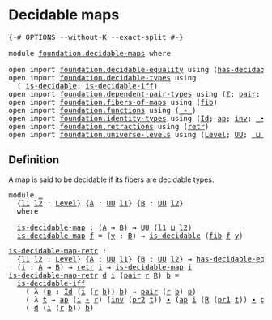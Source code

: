# Decidable maps

<pre class="Agda"><a id="27" class="Symbol">{-#</a> <a id="31" class="Keyword">OPTIONS</a> <a id="39" class="Pragma">--without-K</a> <a id="51" class="Pragma">--exact-split</a> <a id="65" class="Symbol">#-}</a>

<a id="70" class="Keyword">module</a> <a id="77" href="foundation.decidable-maps.html" class="Module">foundation.decidable-maps</a> <a id="103" class="Keyword">where</a>

<a id="110" class="Keyword">open</a> <a id="115" class="Keyword">import</a> <a id="122" href="foundation.decidable-equality.html" class="Module">foundation.decidable-equality</a> <a id="152" class="Keyword">using</a> <a id="158" class="Symbol">(</a><a id="159" href="foundation.decidable-equality.html#1785" class="Function">has-decidable-equality</a><a id="181" class="Symbol">)</a>
<a id="183" class="Keyword">open</a> <a id="188" class="Keyword">import</a> <a id="195" href="foundation.decidable-types.html" class="Module">foundation.decidable-types</a> <a id="222" class="Keyword">using</a>
  <a id="230" class="Symbol">(</a> <a id="232" href="foundation.decidable-types.html#1905" class="Function">is-decidable</a><a id="244" class="Symbol">;</a> <a id="246" href="foundation.decidable-types.html#5050" class="Function">is-decidable-iff</a><a id="262" class="Symbol">)</a>
<a id="264" class="Keyword">open</a> <a id="269" class="Keyword">import</a> <a id="276" href="foundation.dependent-pair-types.html" class="Module">foundation.dependent-pair-types</a> <a id="308" class="Keyword">using</a> <a id="314" class="Symbol">(</a><a id="315" href="foundation-core.dependent-pair-types.html#502" class="Record">Σ</a><a id="316" class="Symbol">;</a> <a id="318" href="foundation-core.dependent-pair-types.html#575" class="InductiveConstructor">pair</a><a id="322" class="Symbol">;</a> <a id="324" href="foundation-core.dependent-pair-types.html#592" class="Field">pr1</a><a id="327" class="Symbol">;</a> <a id="329" href="foundation-core.dependent-pair-types.html#604" class="Field">pr2</a><a id="332" class="Symbol">)</a>
<a id="334" class="Keyword">open</a> <a id="339" class="Keyword">import</a> <a id="346" href="foundation.fibers-of-maps.html" class="Module">foundation.fibers-of-maps</a> <a id="372" class="Keyword">using</a> <a id="378" class="Symbol">(</a><a id="379" href="foundation-core.fibers-of-maps.html#928" class="Function">fib</a><a id="382" class="Symbol">)</a>
<a id="384" class="Keyword">open</a> <a id="389" class="Keyword">import</a> <a id="396" href="foundation.functions.html" class="Module">foundation.functions</a> <a id="417" class="Keyword">using</a> <a id="423" class="Symbol">(</a><a id="424" href="foundation-core.functions.html#407" class="Function Operator">_∘_</a><a id="427" class="Symbol">)</a>
<a id="429" class="Keyword">open</a> <a id="434" class="Keyword">import</a> <a id="441" href="foundation.identity-types.html" class="Module">foundation.identity-types</a> <a id="467" class="Keyword">using</a> <a id="473" class="Symbol">(</a><a id="474" href="foundation-core.identity-types.html#641" class="Datatype">Id</a><a id="476" class="Symbol">;</a> <a id="478" href="foundation-core.identity-types.html#2853" class="Function">ap</a><a id="480" class="Symbol">;</a> <a id="482" href="foundation-core.identity-types.html#1552" class="Function">inv</a><a id="485" class="Symbol">;</a> <a id="487" href="foundation-core.identity-types.html#1239" class="Function Operator">_∙_</a><a id="490" class="Symbol">)</a>
<a id="492" class="Keyword">open</a> <a id="497" class="Keyword">import</a> <a id="504" href="foundation.retractions.html" class="Module">foundation.retractions</a> <a id="527" class="Keyword">using</a> <a id="533" class="Symbol">(</a><a id="534" href="foundation-core.retractions.html#593" class="Function">retr</a><a id="538" class="Symbol">)</a>
<a id="540" class="Keyword">open</a> <a id="545" class="Keyword">import</a> <a id="552" href="foundation.universe-levels.html" class="Module">foundation.universe-levels</a> <a id="579" class="Keyword">using</a> <a id="585" class="Symbol">(</a><a id="586" href="Agda.Primitive.html#597" class="Postulate">Level</a><a id="591" class="Symbol">;</a> <a id="593" href="foundation-core.universe-levels.html#222" class="Primitive">UU</a><a id="595" class="Symbol">;</a> <a id="597" href="Agda.Primitive.html#810" class="Primitive Operator">_⊔_</a><a id="600" class="Symbol">)</a>
</pre>
## Definition

A map is said to be decidable if its fibers are decidable types.

<pre class="Agda"><a id="696" class="Keyword">module</a> <a id="703" href="foundation.decidable-maps.html#703" class="Module">_</a>
  <a id="707" class="Symbol">{</a><a id="708" href="foundation.decidable-maps.html#708" class="Bound">l1</a> <a id="711" href="foundation.decidable-maps.html#711" class="Bound">l2</a> <a id="714" class="Symbol">:</a> <a id="716" href="Agda.Primitive.html#597" class="Postulate">Level</a><a id="721" class="Symbol">}</a> <a id="723" class="Symbol">{</a><a id="724" href="foundation.decidable-maps.html#724" class="Bound">A</a> <a id="726" class="Symbol">:</a> <a id="728" href="foundation-core.universe-levels.html#222" class="Primitive">UU</a> <a id="731" href="foundation.decidable-maps.html#708" class="Bound">l1</a><a id="733" class="Symbol">}</a> <a id="735" class="Symbol">{</a><a id="736" href="foundation.decidable-maps.html#736" class="Bound">B</a> <a id="738" class="Symbol">:</a> <a id="740" href="foundation-core.universe-levels.html#222" class="Primitive">UU</a> <a id="743" href="foundation.decidable-maps.html#711" class="Bound">l2</a><a id="745" class="Symbol">}</a>
  <a id="749" class="Keyword">where</a>

  <a id="758" href="foundation.decidable-maps.html#758" class="Function">is-decidable-map</a> <a id="775" class="Symbol">:</a> <a id="777" class="Symbol">(</a><a id="778" href="foundation.decidable-maps.html#724" class="Bound">A</a> <a id="780" class="Symbol">→</a> <a id="782" href="foundation.decidable-maps.html#736" class="Bound">B</a><a id="783" class="Symbol">)</a> <a id="785" class="Symbol">→</a> <a id="787" href="foundation-core.universe-levels.html#222" class="Primitive">UU</a> <a id="790" class="Symbol">(</a><a id="791" href="foundation.decidable-maps.html#708" class="Bound">l1</a> <a id="794" href="Agda.Primitive.html#810" class="Primitive Operator">⊔</a> <a id="796" href="foundation.decidable-maps.html#711" class="Bound">l2</a><a id="798" class="Symbol">)</a>
  <a id="802" href="foundation.decidable-maps.html#758" class="Function">is-decidable-map</a> <a id="819" href="foundation.decidable-maps.html#819" class="Bound">f</a> <a id="821" class="Symbol">=</a> <a id="823" class="Symbol">(</a><a id="824" href="foundation.decidable-maps.html#824" class="Bound">y</a> <a id="826" class="Symbol">:</a> <a id="828" href="foundation.decidable-maps.html#736" class="Bound">B</a><a id="829" class="Symbol">)</a> <a id="831" class="Symbol">→</a> <a id="833" href="foundation.decidable-types.html#1905" class="Function">is-decidable</a> <a id="846" class="Symbol">(</a><a id="847" href="foundation-core.fibers-of-maps.html#928" class="Function">fib</a> <a id="851" href="foundation.decidable-maps.html#819" class="Bound">f</a> <a id="853" href="foundation.decidable-maps.html#824" class="Bound">y</a><a id="854" class="Symbol">)</a>
</pre>
<pre class="Agda"><a id="is-decidable-map-retr"></a><a id="869" href="foundation.decidable-maps.html#869" class="Function">is-decidable-map-retr</a> <a id="891" class="Symbol">:</a>
  <a id="895" class="Symbol">{</a><a id="896" href="foundation.decidable-maps.html#896" class="Bound">l1</a> <a id="899" href="foundation.decidable-maps.html#899" class="Bound">l2</a> <a id="902" class="Symbol">:</a> <a id="904" href="Agda.Primitive.html#597" class="Postulate">Level</a><a id="909" class="Symbol">}</a> <a id="911" class="Symbol">{</a><a id="912" href="foundation.decidable-maps.html#912" class="Bound">A</a> <a id="914" class="Symbol">:</a> <a id="916" href="foundation-core.universe-levels.html#222" class="Primitive">UU</a> <a id="919" href="foundation.decidable-maps.html#896" class="Bound">l1</a><a id="921" class="Symbol">}</a> <a id="923" class="Symbol">{</a><a id="924" href="foundation.decidable-maps.html#924" class="Bound">B</a> <a id="926" class="Symbol">:</a> <a id="928" href="foundation-core.universe-levels.html#222" class="Primitive">UU</a> <a id="931" href="foundation.decidable-maps.html#899" class="Bound">l2</a><a id="933" class="Symbol">}</a> <a id="935" class="Symbol">→</a> <a id="937" href="foundation.decidable-equality.html#1785" class="Function">has-decidable-equality</a> <a id="960" href="foundation.decidable-maps.html#924" class="Bound">B</a> <a id="962" class="Symbol">→</a>
  <a id="966" class="Symbol">(</a><a id="967" href="foundation.decidable-maps.html#967" class="Bound">i</a> <a id="969" class="Symbol">:</a> <a id="971" href="foundation.decidable-maps.html#912" class="Bound">A</a> <a id="973" class="Symbol">→</a> <a id="975" href="foundation.decidable-maps.html#924" class="Bound">B</a><a id="976" class="Symbol">)</a> <a id="978" class="Symbol">→</a> <a id="980" href="foundation-core.retractions.html#593" class="Function">retr</a> <a id="985" href="foundation.decidable-maps.html#967" class="Bound">i</a> <a id="987" class="Symbol">→</a> <a id="989" href="foundation.decidable-maps.html#758" class="Function">is-decidable-map</a> <a id="1006" href="foundation.decidable-maps.html#967" class="Bound">i</a>
<a id="1008" href="foundation.decidable-maps.html#869" class="Function">is-decidable-map-retr</a> <a id="1030" href="foundation.decidable-maps.html#1030" class="Bound">d</a> <a id="1032" href="foundation.decidable-maps.html#1032" class="Bound">i</a> <a id="1034" class="Symbol">(</a><a id="1035" href="foundation-core.dependent-pair-types.html#575" class="InductiveConstructor">pair</a> <a id="1040" href="foundation.decidable-maps.html#1040" class="Bound">r</a> <a id="1042" href="foundation.decidable-maps.html#1042" class="Bound">R</a><a id="1043" class="Symbol">)</a> <a id="1045" href="foundation.decidable-maps.html#1045" class="Bound">b</a> <a id="1047" class="Symbol">=</a>
  <a id="1051" href="foundation.decidable-types.html#5050" class="Function">is-decidable-iff</a>
    <a id="1072" class="Symbol">(</a> <a id="1074" class="Symbol">λ</a> <a id="1076" class="Symbol">(</a><a id="1077" href="foundation.decidable-maps.html#1077" class="Bound">p</a> <a id="1079" class="Symbol">:</a> <a id="1081" href="foundation-core.identity-types.html#641" class="Datatype">Id</a> <a id="1084" class="Symbol">(</a><a id="1085" href="foundation.decidable-maps.html#1032" class="Bound">i</a> <a id="1087" class="Symbol">(</a><a id="1088" href="foundation.decidable-maps.html#1040" class="Bound">r</a> <a id="1090" href="foundation.decidable-maps.html#1045" class="Bound">b</a><a id="1091" class="Symbol">))</a> <a id="1094" href="foundation.decidable-maps.html#1045" class="Bound">b</a><a id="1095" class="Symbol">)</a> <a id="1097" class="Symbol">→</a> <a id="1099" href="foundation-core.dependent-pair-types.html#575" class="InductiveConstructor">pair</a> <a id="1104" class="Symbol">(</a><a id="1105" href="foundation.decidable-maps.html#1040" class="Bound">r</a> <a id="1107" href="foundation.decidable-maps.html#1045" class="Bound">b</a><a id="1108" class="Symbol">)</a> <a id="1110" href="foundation.decidable-maps.html#1077" class="Bound">p</a><a id="1111" class="Symbol">)</a>
    <a id="1117" class="Symbol">(</a> <a id="1119" class="Symbol">λ</a> <a id="1121" href="foundation.decidable-maps.html#1121" class="Bound">t</a> <a id="1123" class="Symbol">→</a> <a id="1125" href="foundation-core.identity-types.html#2853" class="Function">ap</a> <a id="1128" class="Symbol">(</a><a id="1129" href="foundation.decidable-maps.html#1032" class="Bound">i</a> <a id="1131" href="foundation-core.functions.html#407" class="Function Operator">∘</a> <a id="1133" href="foundation.decidable-maps.html#1040" class="Bound">r</a><a id="1134" class="Symbol">)</a> <a id="1136" class="Symbol">(</a><a id="1137" href="foundation-core.identity-types.html#1552" class="Function">inv</a> <a id="1141" class="Symbol">(</a><a id="1142" href="foundation-core.dependent-pair-types.html#604" class="Field">pr2</a> <a id="1146" href="foundation.decidable-maps.html#1121" class="Bound">t</a><a id="1147" class="Symbol">))</a> <a id="1150" href="foundation-core.identity-types.html#1239" class="Function Operator">∙</a> <a id="1152" class="Symbol">(</a><a id="1153" href="foundation-core.identity-types.html#2853" class="Function">ap</a> <a id="1156" href="foundation.decidable-maps.html#1032" class="Bound">i</a> <a id="1158" class="Symbol">(</a><a id="1159" href="foundation.decidable-maps.html#1042" class="Bound">R</a> <a id="1161" class="Symbol">(</a><a id="1162" href="foundation-core.dependent-pair-types.html#592" class="Field">pr1</a> <a id="1166" href="foundation.decidable-maps.html#1121" class="Bound">t</a><a id="1167" class="Symbol">))</a> <a id="1170" href="foundation-core.identity-types.html#1239" class="Function Operator">∙</a> <a id="1172" href="foundation-core.dependent-pair-types.html#604" class="Field">pr2</a> <a id="1176" href="foundation.decidable-maps.html#1121" class="Bound">t</a><a id="1177" class="Symbol">))</a>
    <a id="1184" class="Symbol">(</a> <a id="1186" href="foundation.decidable-maps.html#1030" class="Bound">d</a> <a id="1188" class="Symbol">(</a><a id="1189" href="foundation.decidable-maps.html#1032" class="Bound">i</a> <a id="1191" class="Symbol">(</a><a id="1192" href="foundation.decidable-maps.html#1040" class="Bound">r</a> <a id="1194" href="foundation.decidable-maps.html#1045" class="Bound">b</a><a id="1195" class="Symbol">))</a> <a id="1198" href="foundation.decidable-maps.html#1045" class="Bound">b</a><a id="1199" class="Symbol">)</a>
</pre>